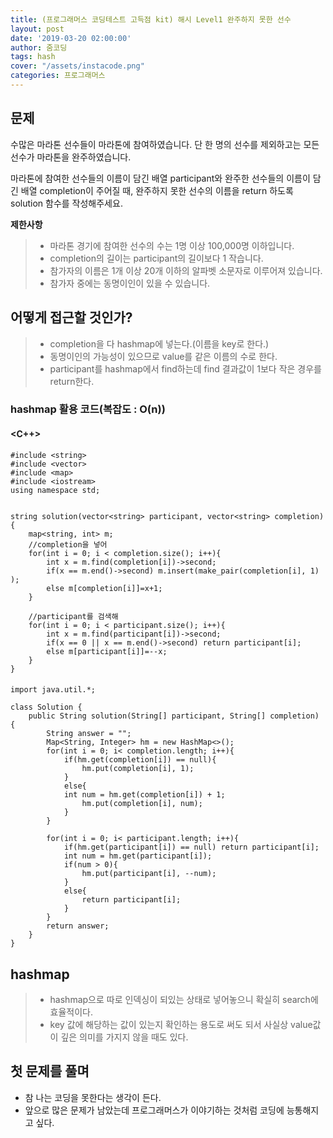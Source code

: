 ```yaml
---
title: (프로그래머스 코딩테스트 고득점 kit) 해시 Level1 완주하지 못한 선수 
layout: post
date: '2019-03-20 02:00:00'
author: 줌코딩
tags: hash
cover: "/assets/instacode.png"
categories: 프로그래머스
---
```


## 문제

수많은 마라톤 선수들이 마라톤에 참여하였습니다. 단 한 명의 선수를 제외하고는 모든 선수가 마라톤을 완주하였습니다.

마라톤에 참여한 선수들의 이름이 담긴 배열 participant와 완주한 선수들의 이름이 담긴 배열 completion이 주어질 때, 완주하지 못한 선수의 이름을 return 하도록 solution 함수를 작성해주세요.

**제한사항**
>* 마라톤 경기에 참여한 선수의 수는 1명 이상 100,000명 이하입니다.
>* completion의 길이는 participant의 길이보다 1 작습니다.
>* 참가자의 이름은 1개 이상 20개 이하의 알파벳 소문자로 이루어져 있습니다.
>* 참가자 중에는 동명이인이 있을 수 있습니다.


## 어떻게 접근할 것인가?

>* completion을 다 hashmap에 넣는다.(이름을 key로 한다.)
>* 동명이인의 가능성이 있으므로 value를 같은 이름의 수로 한다.
>* participant를 hashmap에서 find하는데 find 결과값이 1보다 작은 경우를 return한다.



### hashmap 활용 코드(복잡도 : O(n))

#### <C++>

    #include <string>
    #include <vector>
    #include <map>
    #include <iostream>
    using namespace std;


    string solution(vector<string> participant, vector<string> completion) {
        map<string, int> m;
        //completion을 넣어
        for(int i = 0; i < completion.size(); i++){
            int x = m.find(completion[i])->second; 
            if(x == m.end()->second) m.insert(make_pair(completion[i], 1) );
            else m[completion[i]]=x+1;
        }

        //participant를 검색해
        for(int i = 0; i < participant.size(); i++){
            int x = m.find(participant[i])->second; 
            if(x == 0 || x == m.end()->second) return participant[i];
            else m[participant[i]]=--x;
        }
    }

#### <JAVA>

    import java.util.*;

    class Solution {
        public String solution(String[] participant, String[] completion) {
            String answer = "";
            Map<String, Integer> hm = new HashMap<>();   
            for(int i = 0; i< completion.length; i++){
                if(hm.get(completion[i]) == null){
                    hm.put(completion[i], 1);
                }
                else{
                int num = hm.get(completion[i]) + 1;
                    hm.put(completion[i], num);
                }
            }

            for(int i = 0; i< participant.length; i++){
                if(hm.get(participant[i]) == null) return participant[i]; 
                int num = hm.get(participant[i]);
                if(num > 0){
                    hm.put(participant[i], --num);
                }
                else{
                    return participant[i];
                }
            }
            return answer;
        }
    }

## hashmap

>* hashmap으로 따로 인덱싱이 되있는 상태로 넣어놓으니 확실히 search에 효율적이다.
>* key 값에 해당하는 값이 있는지 확인하는 용도로 써도 되서 사실상 value값이 깊은 의미를 가지지 않을 때도 있다.

## 첫 문제를 풀며

- 참 나는 코딩을 못한다는 생각이 든다.
- 앞으로 많은 문제가 남았는데 프로그래머스가 이야기하는 것처럼 코딩에 능통해지고 싶다. 

